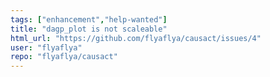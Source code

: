 ```yaml
---
tags: ["enhancement","help-wanted"]
title: "dagp_plot is not scaleable"
html_url: "https://github.com/flyaflya/causact/issues/4"
user: "flyaflya"
repo: "flyaflya/causact"
---
```


